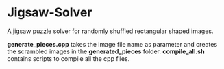 Jigsaw-Solver
=============

A jigsaw puzzle solver for randomly shuffled rectangular shaped images.

**generate_pieces.cpp** takes the image file name as parameter and creates the scrambled images in the **generated_pieces** folder.
**compile_all.sh** contains scripts to compile all the cpp files.

